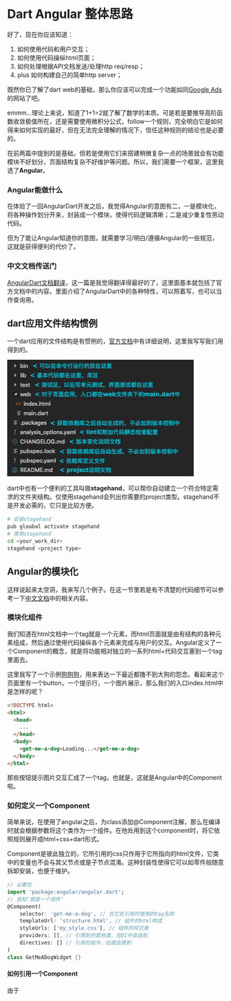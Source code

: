# Dart Angular 整体思路

好了，现在你应该知道：

1. 如何使用代码和用户交互；
2. 如何使用代码操纵html页面；
3. 如何处理根据API文档发送/处理http req/resp；
4. plus 如何构建自己的简单http server；

既然你已了解了dart web的基础，那么你应该可以完成一个功能如同[Google Ads](https://ads.google.com/intl/en_us/home/?subid=us-en-et-g-aw-a-home-awhp_awx!o2m--ahpm-0000000014-0000000000)的网站了吧。

emmm...理论上来说，知道了1+1=2就了解了数学的本质。可是若是要推导高阶函数收敛极值所在，还是需要使用微积分公式，follow一个规则，完全明白它是如何得来如何实现的最好，但在无法完全理解的情况下，信任这种规则的结论也是必要的。

在前两篇中提到的是基础，但若是使用它们来搭建稍微复杂一点的场景就会有功能模块不好划分，页面结构复杂不好维护等问题。所以，我们需要一个框架，这里我选了**Angular**。

### Angular能做什么

在体验了一回AngularDart开发之后，我觉得Angular的意图有二，一是模块化，将各种操作划分开来，封装成一个模块，使得代码逻辑清晰；二是减少重复性劳动代码。

但为了能让Angular知道你的意图，就需要学习/明白/遵循Angular的一些规范，这就是获得便利的代价了。

### 中文文档传送门

[AngularDart文档翻译](https://github.com/soojade/AngularDart_doc_cn)，这一篇是我觉得翻译得最好的了，这里面基本就包括了官方文档中的内容。里面介绍了AngularDart中的各种特性，可以照着写，也可以当作查询用。

## dart应用文件结构惯例

一个dart应用的文件结构是有惯例的，[官方文档](https://www.dartlang.org/tools/pub/package-layout)中有详细说明，这里我写写我们用得到的。

![structure](src_4_structure.png)

dart中也有一个便利的工具叫做**stagehand**，可以帮你自动建立一个符合特定需求的文件夹结构。仅使用stagehand会列出你需要的project类型。stagehand不是开发必需的，它只是比较方便。

``` bash
# 安装stagehand
pub gloabal activate stagehand
# 使用stagehand
cd <your_work_dir>
stagehand <project type>
```

## Angular的模块化

这样说起来太空洞，我来写几个例子。在这一节里若是有不清楚的代码细节可以参考一下[中文文档](https://github.com/soojade/AngularDart_doc_cn)中的相关内容。

### 模块化组件

我们知道在html文档中一个tag就是一个元素，而html页面就是由有结构的各种元素组成，然后通过使用代码操纵各个元素来完成与用户的交互。Angular定义了一个Component的概念，就是将功能相对独立的一系列html+代码交互塞到一个tag里面去。

这里我写了一个示例[狗狗狗](http://www.imandui.com/fun/get_me_a_dog/)，用来表达一下最近都撸不到大狗的怨念。看起来这个页面里有一个button，一个提示行，一个图片展示，那么我们的入口index.html中是怎样的呢？

``` html
<!DOCTYPE html>
<html>
  <head>
    ...
  </head>
  <body>
    <get-me-a-dog>Loading...</get-me-a-dog>
  </body>
</html>
```

那些按钮提示图片交互汇成了一个tag，也就是<get-me-a-dog>，这就是Angular中的Component啦。

### 如何定义一个Component

简单来说，在使用了angular之后，为class添加@Component注解，那么在编译时就会根据参数将这个类作为一个组件。在他处用到这个component时，将它依照规则展开成html+css+dart形式。

Component是彼此独立的，它所引用的css只作用于它所指向的html文件，它类中的变量也不会与其父节点或是子节点混淆。这种封装性使得它可以如零件般随意拆卸安装，也便于维护。

``` dart
// 必要包
import 'package:angular/angular.dart';
// 告知‘我是一个组件’
@Component(
    selector: 'get-me-a-dog', // 在它处引用时使用的tag名称
    templateUrl: 'structure.html', // 组件的html构成
    styleUrls: ['my_style.css'], // 组件的样式表
    providers: [], // 引用到的其他类，在DI中会说到
    directives: [] // 引用的指令，后面会提到
)
class GetMeADogWidget {}
```

#### 如何引用一个Component

由于
